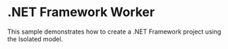 # .NET Framework Worker

This sample demonstrates how to create a .NET Framework project using the Isolated model.
